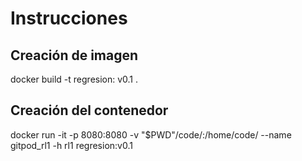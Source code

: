 # Instrucciones

## Creación de imagen
docker build -t regresion: v0.1 .

## Creación del contenedor

docker run -it -p 8080:8080 -v "$PWD"/code/:/home/code/ --name gitpod_rl1 -h rl1 regresion:v0.1

